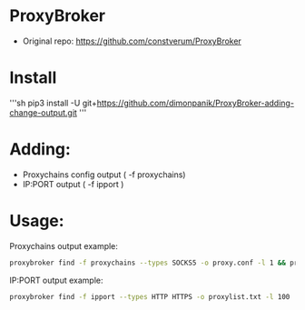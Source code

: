 # ProxyBroker 
* Original repo: https://github.com/constverum/ProxyBroker

# Install 
'''sh
pip3 install -U git+https://github.com/dimonpanik/ProxyBroker-adding-change-output.git
'''

# Adding:
-  Proxychains config output    ( -f proxychains)
-  IP:PORT output ( -f ipport )


# Usage:
Proxychains output example:
```sh
proxybroker find -f proxychains --types SOCKS5 -o proxy.conf -l 1 && proxychains4 -f proxy.conf curl google.com
```
IP:PORT output example:
```sh
proxybroker find -f ipport --types HTTP HTTPS -o proxylist.txt -l 100
```


